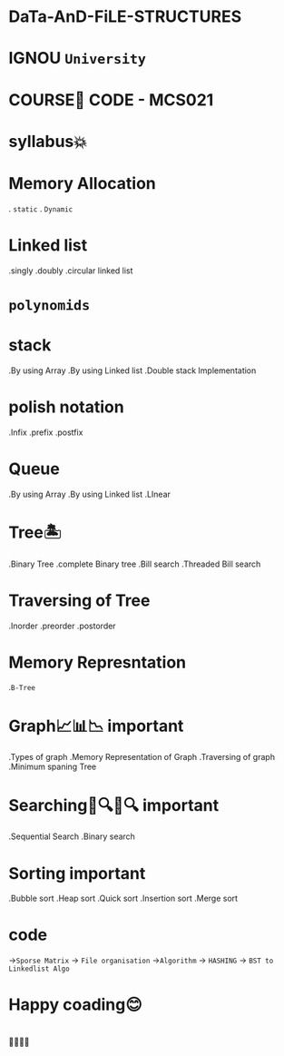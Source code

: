# DaTa-AnD-FiLE-STRUCTURES
# IGNOU `University`
# COURSE📗 CODE - MCS021

# syllabus💥

# Memory Allocation 
. `static` 
. `Dynamic`

# Linked list
.singly 
.doubly
.circular linked list

# `polynomids`

# stack 
.By using Array
.By using Linked list
.Double stack Implementation

# polish notation
.Infix
.prefix 
.postfix

# Queue
.By using Array
.By using Linked list
.LInear

# Tree🏝
.Binary Tree
.complete Binary tree
.Bill search
.Threaded Bill search

# Traversing of Tree
.Inorder
.preorder
.postorder

# Memory Represntation
.`B-Tree`

# Graph📈📊📉 important
.Types of graph
.Memory Representation of Graph
.Traversing of graph
.Minimum spaning Tree

# Searching🔎🔍🔎🔍 important
.Sequential Search
.Binary search

# Sorting important
.Bubble sort
.Heap sort
.Quick sort
.Insertion sort
.Merge sort
# code

->`Sporse Matrix`
-> `File organisation`
->`Algorithm`
-> `HASHING`
-> `BST to Linkedlist Algo`

# Happy coading😊

# 
💛💛💛💛

